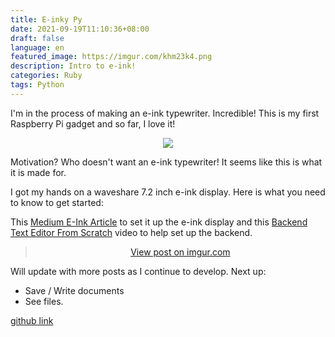 ```yaml
---
title: E-inky Py
date: 2021-09-19T11:10:36+08:00
draft: false
language: en
featured_image: https://imgur.com/khm23k4.png
description: Intro to e-ink!
categories: Ruby
tags: Python
---
```


I'm in the process of making an e-ink typewriter. Incredible! This is my first Raspberry Pi gadget and so far, I love it!
<div style="text-align: -webkit-center;">
	<img src="https://i.imgur.com/khm23k4m.png"  />
</div>

Motivation? Who doesn't want an e-ink typewriter! It seems like this is what it is made for. 

I got my hands on a waveshare 7.2 inch e-ink display. Here is what you need to know to get started:

This [Medium E-Ink Article](https://medium.com/swlh/create-an-e-paper-display-for-your-raspberry-pi-with-python-2b0de7c8820c) to set it up the e-ink display and this [Backend Text Editor From Scratch](https://www.destroyallsoftware.com/screencasts/catalog/text-editor-from-scratch) video to help set up the backend.

<div style="text-align: -webkit-center;">
	<blockquote class="imgur-embed-pub" lang="en" data-id="A0MYszf"><a href="https://imgur.com/A0MYszf">View post on imgur.com</a></blockquote><script async src="//s.imgur.com/min/embed.js" charset="utf-8"></script>
</div>

Will update with more posts as I continue to develop.
Next up:
- Save / Write documents
- See files.


<i class="fab fa-github-alt"></i> [github link](https://github.com/celina-lopez/e-inky-pi)


